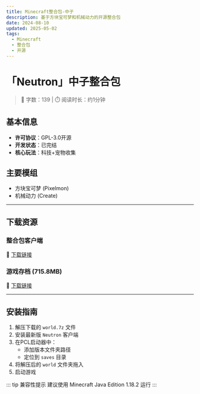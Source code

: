 ```yaml
---
title: Minecraft整合包-中子
description: 基于方块宝可梦和机械动力的开源整合包
date: 2024-08-10
updated: 2025-05-02
tags:
  - Minecraft
  - 整合包
  - 开源
---
```


# 「Neutron」中子整合包

> 📝 字数：139 | ⏱️ 阅读时长：约1分钟

## 基本信息
- **许可协议**：GPL-3.0开源
- **开发状态**：已完结
- **核心玩法**：科技+宠物收集

## 主要模组
- 方块宝可梦 (Pixelmon)
- 机械动力 (Create)

---

## 下载资源

### 整合包客户端
🔗 [下载链接](https://www.123pan.com/s/jUZbVv-0VmU3.html)

### 游戏存档 (715.8MB)
🔗 [下载链接](https://www.123pan.com/s/jUZbVv-jx1U3.html)

---

## 安装指南

1. 解压下载的 `world.7z` 文件
2. 安装最新版 `Neutron` 客户端
3. 在PCL启动器中：
   - 添加版本文件夹路径
   - 定位到 `saves` 目录
4. 将解压后的 `world` 文件夹拖入
5. 启动游戏

::: tip 兼容性提示
建议使用 Minecraft Java Edition 1.18.2 运行
:::